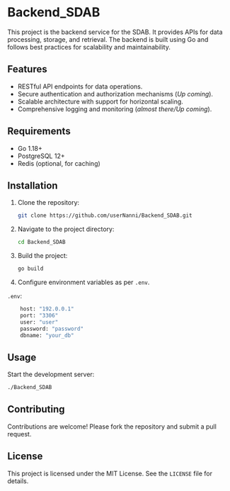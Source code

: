# Backend_SDAB

This project is the backend service for the SDAB. It provides APIs for data processing, storage, and retrieval. The backend is built using Go and follows best practices for scalability and maintainability.

## Features
- RESTful API endpoints for data operations.
- Secure authentication and authorization mechanisms (*Up coming*).
- Scalable architecture with support for horizontal scaling.
- Comprehensive logging and monitoring (*almost there/Up coming*).

## Requirements
- Go 1.18+
- PostgreSQL 12+
- Redis (optional, for caching)

## Installation
1. Clone the repository:
    ```bash
    git clone https://github.com/userNanni/Backend_SDAB.git
    ```
2. Navigate to the project directory:
    ```bash
    cd Backend_SDAB
    ```
3. Build the project:
    ```bash
    go build
    ```
4. Configure environment variables as per `.env`.

`.env`:
```bash
    host: "192.0.0.1"   
    port: "3306"  
    user: "user"  
    password: "password"  
    dbname: "your_db"  
```

## Usage
Start the development server:
```bash
./Backend_SDAB
```

## Contributing
Contributions are welcome! Please fork the repository and submit a pull request.

## License
This project is licensed under the MIT License. See the `LICENSE` file for details.
